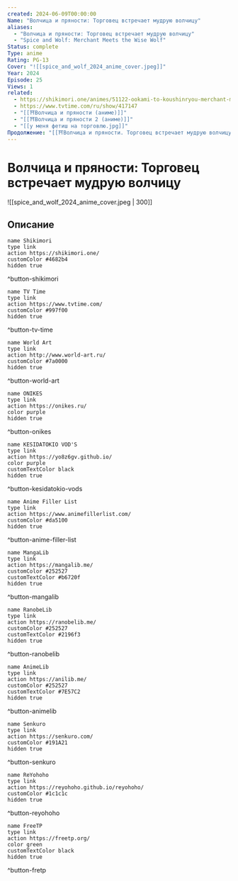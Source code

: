 ```yaml
---
created: 2024-06-09T00:00:00
Name: "Волчица и пряности: Торговец встречает мудрую волчицу"
aliases:
  - "Волчица и пряности: Торговец встречает мудрую волчицу"
  - "Spice and Wolf: Merchant Meets the Wise Wolf"
Status: complete
Type: anime
Rating: PG-13
Cover: "![[spice_and_wolf_2024_anime_cover.jpeg]]"
Year: 2024
Episode: 25
Views: 1
related:
  - https://shikimori.one/animes/51122-ookami-to-koushinryou-merchant-meets-the-wise-wolf
  - https://www.tvtime.com/ru/show/417147
  - "[[⛩️Волчица и пряности (аниме)]]"
  - "[[⛩️Волчица и пряности 2 (аниме)]]"
  - "[[у меня фетиш на торговлю.jpg]]"
Продолжение: "[[⛩️Волчица и пряности. Торговец встречает мудрую волчицу 2 (аниме)]]"
---
```


# Волчица и пряности: Торговец встречает мудрую волчицу

![[spice_and_wolf_2024_anime_cover.jpeg | 300]]


## Описание



```button
name Shikimori
type link
action https://shikimori.one/
customColor #4682b4
hidden true
```
^button-shikimori

```button
name TV Time
type link
action https://www.tvtime.com/
customColor #997f00
hidden true
```
^button-tv-time

```button
name World Art
type link
action http://www.world-art.ru/
customColor #7a0000
hidden true
```
^button-world-art

```button
name ONIKES
type link
action https://onikes.ru/
color purple
hidden true
```
^button-onikes

```button
name KESIDATOKIO VOD'S
type link
action https://yo8z6gv.github.io/
color purple
customTextColor black
hidden true
```
^button-kesidatokio-vods

```button
name Anime Filler List
type link
action https://www.animefillerlist.com/
customColor #da5100
hidden true
```
^button-anime-filler-list

```button
name MangaLib
type link
action https://mangalib.me/
customColor #252527
customTextColor #b6720f
hidden true
```
^button-mangalib

```button
name RanobeLib
type link
action https://ranobelib.me/
customColor #252527
customTextColor #2196f3
hidden true
```
^button-ranobelib

```button
name AnimeLib
type link
action https://anilib.me/
customColor #252527
customTextColor #7E57C2
hidden true
```
^button-animelib

```button
name Senkuro
type link
action https://senkuro.com/
customColor #191A21
hidden true
```
^button-senkuro

```button
name ReYohoho
type link
action https://reyohoho.github.io/reyohoho/
customColor #1c1c1c
hidden true
```
^button-reyohoho

```button
name FreeTP
type link
action https://freetp.org/
color green
customTextColor black
hidden true
```
^button-fretp
